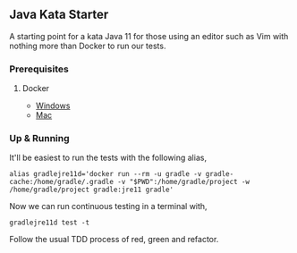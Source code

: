 ## Java Kata Starter

A starting point for a kata Java 11 for those using an editor such as Vim with nothing more than Docker to run our tests.

### Prerequisites

1. Docker

    + [Windows](https://docs.docker.com/docker-for-windows/install/)
    + [Mac](https://download.docker.com/mac/stable/Docker.dmg)

### Up & Running


It'll be easiest to run the tests with the following alias,

```
alias gradlejre11d='docker run --rm -u gradle -v gradle-cache:/home/gradle/.gradle -v "$PWD":/home/gradle/project -w /home/gradle/project gradle:jre11 gradle'
```

Now we can run continuous testing in a terminal with,

```
gradlejre11d test -t
```

Follow the usual TDD process of red, green and refactor.
